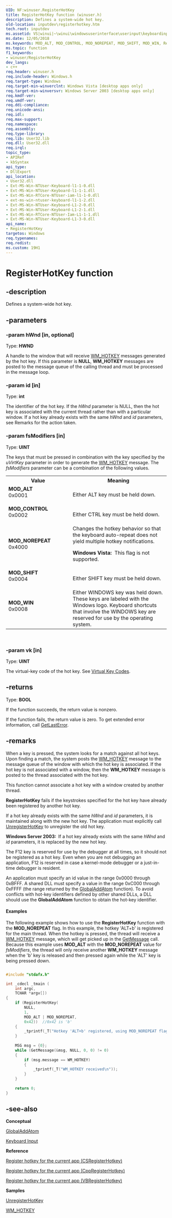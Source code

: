```yaml
---
UID: NF:winuser.RegisterHotKey
title: RegisterHotKey function (winuser.h)
description: Defines a system-wide hot key.
old-location: inputdev\registerhotkey.htm
tech.root: inputdev
ms.assetid: VS|winui|~\winui\windowsuserinterface\userinput\keyboardinput\keyboardinputreference\keyboardinputfunctions\registerhotkey.htm
ms.date: 12/05/2018
ms.keywords: MOD_ALT, MOD_CONTROL, MOD_NOREPEAT, MOD_SHIFT, MOD_WIN, RegisterHotKey, RegisterHotKey function [Keyboard and Mouse Input], _win32_RegisterHotKey, _win32_registerhotkey_cpp, inputdev.registerhotkey, winui._win32_registerhotkey, winuser/RegisterHotKey
ms.topic: function
f1_keywords:
- winuser/RegisterHotKey
dev_langs:
- c++
req.header: winuser.h
req.include-header: Windows.h
req.target-type: Windows
req.target-min-winverclnt: Windows Vista [desktop apps only]
req.target-min-winversvr: Windows Server 2003 [desktop apps only]
req.kmdf-ver: 
req.umdf-ver: 
req.ddi-compliance: 
req.unicode-ansi: 
req.idl: 
req.max-support: 
req.namespace: 
req.assembly: 
req.type-library: 
req.lib: User32.lib
req.dll: User32.dll
req.irql: 
topic_type:
- APIRef
- kbSyntax
api_type:
- DllExport
api_location:
- User32.dll
- Ext-MS-Win-NTUser-Keyboard-l1-1-0.dll
- Ext-MS-Win-NTUser-Keyboard-l1-1-1.dll
- Ext-MS-Win-RTCore-NTUser-iam-l1-1-0.dll
- ext-ms-win-ntuser-keyboard-l1-1-2.dll
- Ext-MS-Win-NTUser-Keyboard-L1-2-0.dll
- Ext-MS-Win-NTUser-Keyboard-L1-2-1.dll
- Ext-MS-Win-RTCore-NTUser-Iam-L1-1-1.dll
- Ext-MS-Win-NTUser-Keyboard-L1-3-0.dll
api_name:
- RegisterHotKey
targetos: Windows
req.typenames: 
req.redist: 
ms.custom: 19H1
---
```


# RegisterHotKey function


## -description


Defines a system-wide hot key.


## -parameters




### -param hWnd [in, optional]

Type: <b>HWND</b>

A handle to the window that will receive <a href="https://docs.microsoft.com/windows/desktop/inputdev/wm-hotkey">WM_HOTKEY</a> messages generated by the hot key. If this parameter is <b>NULL</b>, <b>WM_HOTKEY</b> messages are posted to the message queue of the calling thread and must be processed in the message loop.


### -param id [in]

Type: <b>int</b>

The identifier of the hot key.  If the <i>hWnd</i> parameter is NULL, then the hot key is associated with the current thread rather than with a particular window. If a hot key already exists with the same <i>hWnd</i> and <i>id</i> parameters, see Remarks for the action taken.


### -param fsModifiers [in]

Type: <b>UINT</b>

The keys that must be pressed in combination with the key specified by the 
     <i>uVirtKey</i> parameter in order to generate the <a href="https://docs.microsoft.com/windows/desktop/inputdev/wm-hotkey">WM_HOTKEY</a> message. The <i>fsModifiers</i> parameter can be a combination of the following values.

<table>
<tr>
<th>Value</th>
<th>Meaning</th>
</tr>
<tr>
<td width="40%"><a id="MOD_ALT"></a><a id="mod_alt"></a><dl>
<dt><b>MOD_ALT</b></dt>
<dt>0x0001</dt>
</dl>
</td>
<td width="60%">
Either ALT key must be held down.

</td>
</tr>
<tr>
<td width="40%"><a id="MOD_CONTROL"></a><a id="mod_control"></a><dl>
<dt><b>MOD_CONTROL</b></dt>
<dt>0x0002</dt>
</dl>
</td>
<td width="60%">
Either CTRL key must be held down.

</td>
</tr>
<tr>
<td width="40%"><a id="MOD_NOREPEAT"></a><a id="mod_norepeat"></a><dl>
<dt><b>MOD_NOREPEAT</b></dt>
<dt>0x4000</dt>
</dl>
</td>
<td width="60%">
Changes the hotkey behavior so that the keyboard auto-repeat does not yield multiple hotkey notifications.

<b>Windows Vista:  </b>This flag is not supported.

</td>
</tr>
<tr>
<td width="40%"><a id="MOD_SHIFT"></a><a id="mod_shift"></a><dl>
<dt><b>MOD_SHIFT</b></dt>
<dt>0x0004</dt>
</dl>
</td>
<td width="60%">
Either SHIFT key must be held down.

</td>
</tr>
<tr>
<td width="40%"><a id="MOD_WIN"></a><a id="mod_win"></a><dl>
<dt><b>MOD_WIN</b></dt>
<dt>0x0008</dt>
</dl>
</td>
<td width="60%">
Either WINDOWS key was held down. These keys are labeled with the Windows logo. Keyboard shortcuts that involve the WINDOWS key are reserved for use by the operating system.

</td>
</tr>
</table>
 


### -param vk [in]

Type: <b>UINT</b>

The virtual-key code of the hot key. See <a href="https://docs.microsoft.com/windows/desktop/inputdev/virtual-key-codes">Virtual Key Codes</a>.


## -returns



Type: <b>BOOL</b>

If the function succeeds, the return value is nonzero.

If the function fails, the return value is zero. To get extended error information, call <a href="https://docs.microsoft.com/windows/desktop/api/errhandlingapi/nf-errhandlingapi-getlasterror">GetLastError</a>.




## -remarks



When a key is pressed, the system looks for a match against all hot keys. Upon finding a match, the system posts the <a href="https://docs.microsoft.com/windows/desktop/inputdev/wm-hotkey">WM_HOTKEY</a> message to the message queue of the window with which the hot key is associated. If the hot key is not associated with a window, then the <b>WM_HOTKEY</b> message is posted to the thread associated with the hot key.

This function cannot associate a hot key with a window created by another thread.

<b>RegisterHotKey</b> fails if the keystrokes specified for the hot key have already been registered by another hot key.

If a hot key already exists with the same <i>hWnd</i> and <i>id</i> parameters, it is maintained along with the new hot key.  The application must explicitly call <a href="https://docs.microsoft.com/windows/desktop/api/winuser/nf-winuser-unregisterhotkey">UnregisterHotKey</a> to unregister the old hot key.

<b>Windows Server 2003:  </b>If a hot key already exists with the same <i>hWnd</i> and <i>id</i> parameters, it is replaced by the new hot key.

The F12 key is reserved for use by the debugger at all times, so it should not be registered as a hot key. Even when you are not debugging an application, F12 is reserved in case a kernel-mode debugger or a just-in-time debugger is resident.

An application must specify an id value in the range 0x0000 through 0xBFFF. A shared DLL must specify a value in the range 0xC000 through 0xFFFF (the range returned by the <a href="https://docs.microsoft.com/windows/desktop/api/winbase/nf-winbase-globaladdatoma">GlobalAddAtom</a> function). To avoid conflicts with hot-key identifiers defined by other shared DLLs, a DLL should use the <b>GlobalAddAtom</b> function to obtain the hot-key identifier.


#### Examples

The following example shows how to use the <b>RegisterHotKey</b> function with the <b>MOD_NOREPEAT</b> flag.
     In this example, the hotkey 'ALT+b' is registered for the main thread. When the hotkey is pressed, 
     the thread will receive a <a href="https://docs.microsoft.com/windows/desktop/inputdev/wm-hotkey">WM_HOTKEY</a> message, which will get picked up in the <a href="https://docs.microsoft.com/windows/desktop/api/winuser/nf-winuser-getmessage">GetMessage</a> call. 
     Because this example uses <b>MOD_ALT</b> with the <b>MOD_NOREPEAT</b> value for <i>fsModifiers</i>, the thread will only receive another <b>WM_HOTKEY</b> message when the 'b' key is released and then pressed again while the 'ALT' key is being pressed down.


```cpp

#include "stdafx.h"

int _cdecl _tmain (
    int argc, 
    TCHAR *argv[])
{           
    if (RegisterHotKey(
        NULL,
        1,
        MOD_ALT | MOD_NOREPEAT,
        0x42))  //0x42 is 'b'
    {
        _tprintf(_T("Hotkey 'ALT+b' registered, using MOD_NOREPEAT flag\n"));
    }
 
    MSG msg = {0};
    while (GetMessage(&msg, NULL, 0, 0) != 0)
    {
        if (msg.message == WM_HOTKEY)
        {
            _tprintf(_T("WM_HOTKEY received\n"));            
        }
    } 
 
    return 0;
}

```





## -see-also




<b>Conceptual</b>



<a href="https://docs.microsoft.com/windows/desktop/api/winbase/nf-winbase-globaladdatoma">GlobalAddAtom</a>



<a href="https://docs.microsoft.com/windows/desktop/inputdev/keyboard-input">Keyboard Input</a>



<b>Reference</b>



<a href="http://go.microsoft.com/fwlink/p/?LinkID=528102">Register hotkey for the current app (CSRegisterHotkey)</a>



<a href="http://go.microsoft.com/fwlink/p/?LinkID=528099">Register hotkey for the current app (CppRegisterHotkey)</a>



<a href="http://go.microsoft.com/fwlink/p/?LinkID=528101">Register hotkey for the current app (VBRegisterHotkey)</a>



<b>Samples</b>



<a href="https://docs.microsoft.com/windows/desktop/api/winuser/nf-winuser-unregisterhotkey">UnregisterHotKey</a>



<a href="https://docs.microsoft.com/windows/desktop/inputdev/wm-hotkey">WM_HOTKEY</a>
 

 

